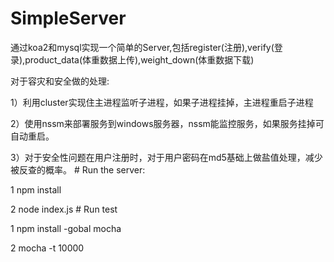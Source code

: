 # SimpleServer
 <p>通过koa2和mysql实现一个简单的Server,包括register(注册),verify(登录),product_data(体重数据上传),weight_down(体重数据下载) 
 <p>对于容灾和安全做的处理:
 <p>1）利用cluster实现住主进程监听子进程，如果子进程挂掉，主进程重启子进程
 <p>2）使用nssm来部署服务到windows服务器，nssm能监控服务，如果服务挂掉可自动重启。
 <p>3）对于安全性问题在用户注册时，对于用户密码在md5基础上做盐值处理，减少被反查的概率。
# Run the server:
<p>1 npm install
<p>2 node index.js
# Run test
<p> 1 npm install -gobal mocha
<p> 2 mocha -t 10000


